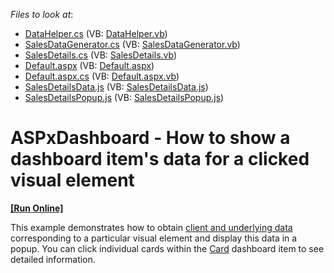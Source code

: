 <!-- default file list -->
*Files to look at*:

* [DataHelper.cs](./CS/AspDashboard_SalesDetails/App_Code/DataHelper.cs) (VB: [DataHelper.vb](./VB/AspDashboard_SalesDetails/App_Code/DataHelper.vb))
* [SalesDataGenerator.cs](./CS/AspDashboard_SalesDetails/App_Code/SalesDataGenerator.cs) (VB: [SalesDataGenerator.vb](./VB/AspDashboard_SalesDetails/App_Code/SalesDataGenerator.vb))
* [SalesDetails.cs](./CS/AspDashboard_SalesDetails/App_Code/SalesDetails.cs) (VB: [SalesDetails.vb](./VB/AspDashboard_SalesDetails/App_Code/SalesDetails.vb))
* [Default.aspx](./CS/AspDashboard_SalesDetails/Default.aspx) (VB: [Default.aspx](./VB/AspDashboard_SalesDetails/Default.aspx))
* [Default.aspx.cs](./CS/AspDashboard_SalesDetails/Default.aspx.cs) (VB: [Default.aspx.vb](./VB/AspDashboard_SalesDetails/Default.aspx.vb))
* [SalesDetailsData.js](./CS/AspDashboard_SalesDetails/Scripts/SalesDetailsData.js) (VB: [SalesDetailsData.js](./VB/AspDashboard_SalesDetails/Scripts/SalesDetailsData.js))
* [SalesDetailsPopup.js](./CS/AspDashboard_SalesDetails/Scripts/SalesDetailsPopup.js) (VB: [SalesDetailsPopup.js](./VB/AspDashboard_SalesDetails/Scripts/SalesDetailsPopup.js))
<!-- default file list end -->
# ASPxDashboard - How to show a dashboard item's data for a clicked visual element
<!-- run online -->
**[[Run Online]](https://codecentral.devexpress.com/t580085/)**
<!-- run online end -->


<p>This example demonstrates how to obtain <a href="https://documentation.devexpress.com/Dashboard/18078/Building-the-Designer-and-Viewer-Applications/Web-Dashboard/Obtaining-Underlying-and-Displayed-Data">client and underlying data</a> corresponding to a particular visual element and display this data in a popup. You can click individual cards within the <a href="https://documentation.devexpress.com/Dashboard/117163/Creating-Dashboards/Creating-Dashboards-on-the-Web/Designing-Dashboard-Items/Cards">Card</a> dashboard item to see detailed information.</p>

<br/>


